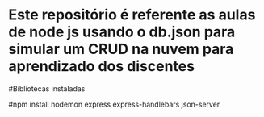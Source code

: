 # Este repositório é referente as aulas de node js usando o db.json para simular um CRUD na nuvem para aprendizado dos discentes

#Bibliotecas instaladas

#npm install nodemon express express-handlebars json-server
 
